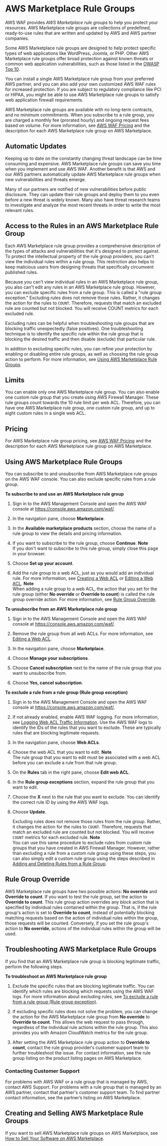 # AWS Marketplace Rule Groups<a name="waf-managed-rule-groups"></a>

AWS WAF provides *AWS Marketplace rule groups* to help you protect your resources\. AWS Marketplace rule groups are collections of predefined, ready\-to\-use rules that are written and updated by AWS and AWS partner companies\.

Some AWS Marketplace rule groups are designed to help protect specific types of web applications like WordPress, Joomla, or PHP\. Other AWS Marketplace rule groups offer broad protection against known threats or common web application vulnerabilities, such as those listed in the [OWASP Top 10](https://www.owasp.org/index.php/Category:OWASP_Top_Ten_Project)\.

You can install a single AWS Marketplace rule group from your preferred AWS partner, and you can also add your own customized AWS WAF rules for increased protection\. If you are subject to regulatory compliance like PCI or HIPAA, you might be able to use AWS Marketplace rule groups to satisfy web application firewall requirements\.

 AWS Marketplace rule groups are available with no long\-term contracts, and no minimum commitments\. When you subscribe to a rule group, you are charged a monthly fee \(prorated hourly\) and ongoing request fees based on volume\. For more information, see [AWS WAF Pricing](https://aws.amazon.com/waf/pricing/) and the description for each AWS Marketplace rule group on AWS Marketplace\.

## Automatic Updates<a name="waf-managed-rule-group-updates"></a>

Keeping up to date on the constantly changing threat landscape can be time consuming and expensive\. AWS Marketplace rule groups can save you time when you implement and use AWS WAF\. Another benefit is that AWS and our AWS partners automatically update AWS Marketplace rule groups when new vulnerabilities and threats emerge\.

Many of our partners are notified of new vulnerabilities before public disclosure\. They can update their rule groups and deploy them to you even before a new threat is widely known\. Many also have threat research teams to investigate and analyze the most recent threats in order to write the most relevant rules\.

## Access to the Rules in an AWS Marketplace Rule Group<a name="waf-managed-rule-group-edits"></a>

Each AWS Marketplace rule group provides a comprehensive description of the types of attacks and vulnerabilities that it's designed to protect against\. To protect the intellectual property of the rule group providers, you can't view the individual rules within a rule group\. This restriction also helps to keep malicious users from designing threats that specifically circumvent published rules\.

Because you can’t view individual rules in an AWS Marketplace rule group, you also can't edit any rules in an AWS Marketplace rule group\. However, you can exclude specific rules from a rule group\. This is called a "rule group exception\." Excluding rules does not remove those rules\. Rather, it changes the action for the rules to `COUNT`\. Therefore, requests that match an excluded rule are counted but not blocked\. You will receive COUNT metrics for each excluded rule\.

Excluding rules can be helpful when troubleshooting rule groups that are blocking traffic unexpectedly \(false positives\)\. One troubleshooting technique is to identify the specific rule within the rule group that is blocking the desired traffic and then disable \(exclude\) that particular rule\.

In addition to excluding specific rules, you can refine your protection by enabling or disabling entire rule groups, as well as choosing the rule group action to perform\. For more information, see [Using AWS Marketplace Rule Groups](#waf-managed-rule-group-using)\. 

## Limits<a name="waf-managed-rule-group-limits"></a>

You can enable only one AWS Marketplace rule group\. You can also enable one custom rule group that you create using AWS Firewall Manager\. These rule groups count towards the 10 rule limit per web ACL\. Therefore, you can have one AWS Marketplace rule group, one custom rule group, and up to eight custom rules in a single web ACL\.

## Pricing<a name="waf-managed-rule-group-pricing"></a>

For AWS Marketplace rule group pricing, see [AWS WAF Pricing](https://aws.amazon.com/waf/pricing/) and the description for each AWS Marketplace rule group on AWS Marketplace\.

## Using AWS Marketplace Rule Groups<a name="waf-managed-rule-group-using"></a>

You can subscribe to and unsubscribe from AWS Marketplace rule groups on the AWS WAF console\. You can also exclude specific rules from a rule group\.<a name="waf-managed-rule-group-using-procedure"></a>

**To subscribe to and use an AWS Marketplace rule group**

1. Sign in to the AWS Management Console and open the AWS WAF console at [https://console\.aws\.amazon\.com/waf/](https://console.aws.amazon.com/waf/)\. 

1. In the navigation pane, choose **Marketplace**\.

1. In the **Available marketplace products** section, choose the name of a rule group to view the details and pricing information\.

1. If you want to subscribe to the rule group, choose **Continue**\.
**Note**  
If you don't want to subscribe to this rule group, simply close this page in your browser\.

1. Choose **Set up your account**\.

1. Add the rule group to a web ACL, just as you would add an individual rule\. For more information, see [Creating a Web ACL](web-acl-creating.md) or [Editing a Web ACL](web-acl-editing.md)\.
**Note**  
When adding a rule group to a web ACL, the action that you set for the rule group \(either **No override** or **Override to count**\) is called the rule group override action\. For more information, see [Rule Group Override](#waf-managed-rule-group-override)\.<a name="waf-managed-rule-group-unsubscribe-procedure"></a>

**To unsubscribe from an AWS Marketplace rule group**

1. Sign in to the AWS Management Console and open the AWS WAF console at [https://console\.aws\.amazon\.com/waf/](https://console.aws.amazon.com/waf/)\. 

1. Remove the rule group from all web ACLs\. For more information, see [Editing a Web ACL](web-acl-editing.md)\.

1. In the navigation pane, choose **Marketplace**\.

1. Choose **Manage your subscriptions**\.

1. Choose **Cancel subscription** next to the name of the rule group that you want to unsubscribe from\.

1. Choose **Yes, cancel subscription**\.<a name="waf-managed-rule-group-exclude-rule-procedure"></a>

**To exclude a rule from a rule group \(Rule group exception\)**

1. Sign in to the AWS Management Console and open the AWS WAF console at [https://console\.aws\.amazon\.com/waf/](https://console.aws.amazon.com/waf/)\. 

1. If not already enabled, enable AWS WAF logging\. For more information, see [Logging Web ACL Traffic Information](logging.md)\. Use the AWS WAF logs to identify the IDs of the rules that you want to exclude\. These are typically rules that are blocking legitimate requests\.

1. In the navigation pane, choose **Web ACLs**\.

1. Choose the web ACL that you want to edit\.
**Note**  
The rule group that you want to edit must be associated with a web ACL before you can exclude a rule from that rule group\.

1. On the **Rules** tab in the right pane, choose **Edit web ACL**\.

1. In the **Rule group exceptions** section, expand the rule group that you want to edit\.

1. Choose the **X** next to the rule that you want to exclude\. You can identify the correct rule ID by using the AWS WAF logs\.

1. Choose **Update**\.

   Excluding rules does not remove those rules from the rule group\. Rather, it changes the action for the rules to `COUNT`\. Therefore, requests that match an excluded rule are counted but not blocked\. You will receive `COUNT` metrics for each excluded rule\.
**Note**  
You can use this same procedure to exclude rules from custom rule groups that you have created in AWS Firewall Manager\. However, rather than excluding a rule from a custom rule group using these steps, you can also simply edit a custom rule group using the steps described in [Adding and Deleting Rules from a Rule Group](rule-group-editing.md)\.

## Rule Group Override<a name="waf-managed-rule-group-override"></a>

AWS Marketplace rule groups have two possible actions: **No override** and **Override to count**\. If you want to test the rule group, set the action to **Override to count**\. This rule group action overrides any *block* action that is specified by individual rules contained within the group\. That is, if the rule group's action is set to **Override to count**, instead of potentially blocking matching requests based on the action of individual rules within the group, those requests will be counted\. Conversely, if you set the rule group's action to **No override**, actions of the individual rules within the group will be used\.

## Troubleshooting AWS Marketplace Rule Groups<a name="waf-managed-rule-group-troubleshooting"></a>

If you find that an AWS Marketplace rule group is blocking legitimate traffic, perform the following steps\.<a name="waf-managed-rule-group-troubleshooting-procedure"></a>

**To troubleshoot an AWS Marketplace rule group**

1. Exclude the specific rules that are blocking legitimate traffic\. You can identify which rules are blocking which requests using the AWS WAF logs\. For more information about excluding rules, see [To exclude a rule from a rule group \(Rule group exception\)](#waf-managed-rule-group-exclude-rule-procedure)\.

1. If excluding specific rules does not solve the problem, you can change the action for the AWS Marketplace rule group from **No override** to **Override to count**\. This allows the web request to pass through, regardless of the individual rule actions within the rule group\. This also provides you with Amazon CloudWatch metrics for the rule group\.

1. After setting the AWS Marketplace rule group action to **Override to count**, contact the rule group provider‘s customer support team to further troubleshoot the issue\. For contact information, see the rule group listing on the product listing pages on AWS Marketplace\.

### Contacting Customer Support<a name="waf-managed-rule-group-troubleshooting-support"></a>

For problems with AWS WAF or a rule group that is managed by AWS, contact AWS Support\. For problems with a rule group that is managed by an AWS partner, contact that partner's customer support team\. To find partner contact information, see the partner’s listing on AWS Marketplace\.

## Creating and Selling AWS Marketplace Rule Groups<a name="waf-managed-rule-group-creating"></a>

If you want to sell AWS Marketplace rule groups on AWS Marketplace, see [How to Sell Your Software on AWS Marketplace](https://aws.amazon.com/marketplace/management/tour/)\.